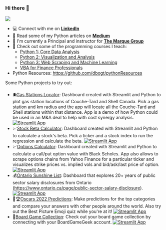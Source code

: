 ### Hi there 👋

![](https://komarev.com/ghpvc/?username=your-github-username&color=blue)

- :computer: Connect with me on **[LinkedIn](https://www.linkedin.com/in/tudosebogdan/)**
- :newspaper: Read some of my Python articles on **[Medium](https://medium.com/@bogdan-tudose)**
- :office: I'm currently a Principal and instructor for **[The Marque Group](https://marqueegroup.ca/)**
- :school: Check out some of the programming courses I teach:
  - [Python 1: Core Data Analysis](https://marqueegroup.ca/course/python-1-core-data-analysis/)  
  - [Python 2: Visualization and Analysis](https://marqueegroup.ca/course/python-2-visualization-and-analysis/)
  - [Python 3: Web Scraping and Machine Learning](https://marqueegroup.ca/course/python-3-web-scraping-and-machine-learning/)
  - [VBA for Finance Professionals](https://marqueegroup.ca/course/vba-for-finance-professionals/)
- Python Resources: https://github.com/dbogt/pythonResources

Some Python projects to try out:
- :fuelpump:[Gas Stations Locator](https://bit.ly/locationsDemo): Dashboard created with Streamlit and Python to plot gas station locations of Couche-Tard and Shell Canada. Pick a gas station and km radius and the app will locate all the Couche-Tard and Shell stations within that distance. App is a demo of how Python could be used in an M&A deal to help with cost synergy analysis. [![Streamlit App](https://static.streamlit.io/badges/streamlit_badge_black_white.svg)](hhttps://dbogt-locationsdemo-app-avfon4.streamlitapp.com/) 
- :chart_with_upwards_trend:[Stock Beta Calculator](https://bogdan.streamlit.app/Stock_Beta_Calculator): Dashboard created with Streamlit and Python to calculate a stock's beta. Pick a ticker and a stock index to run the regression and calculate the beta. [![Streamlit App](https://static.streamlit.io/badges/streamlit_badge_black_white.svg)](https://bogdan.streamlit.app/Stock_Beta_Calculator) 
- :chart_with_upwards_trend:[Options Calculator](https://bogdan.streamlit.app/Options_Calculator): Dashboard created with Streamlit and Python to calculate a call/put option value with Black Scholes. App also allows to scrape options chains from Yahoo Finance for a particular ticker and visualizes strike prices vs. implied vols and bid/ask/last price of option. [![Streamlit App](https://static.streamlit.io/badges/streamlit_badge_black_white.svg)](https://bogdan.streamlit.app/Options_Calculator)
- :moneybag:[Ontario Sunshine List](https://bit.ly/ONSunshineList): Dashboard that explores 20+ years of public sector salary disclosures from Ontario (https://www.ontario.ca/page/public-sector-salary-disclosure). [![Streamlit App](https://static.streamlit.io/badges/streamlit_badge_black_white.svg)](https://share.streamlit.io/dbogt/on_sunshine/main) 
- :movie_camera::trophy:[Oscars 2022 Predictions](https://bitly.com/oscarsApp): Make predictions for the top categories and compare your answers with other people around the world. Also try out the Best Picture Emoji quiz while you're at it! [![Streamlit App](https://static.streamlit.io/badges/streamlit_badge_black_white.svg)](https://share.streamlit.io/dbogt/oscars2022/main) 
- :game_die:[Board Game Collection](https://bitly.com/BGGApp): Check out your board game collection by connecting with your BoardGameGeek account. [![Streamlit App](https://static.streamlit.io/badges/streamlit_badge_black_white.svg)](https://share.streamlit.io/dbogt/bggcollection/main/app.py) 


<!--
**dbogt/dbogt** is a ✨ _special_ ✨ repository because its `README.md` (this file) appears on your GitHub profile.

Here are some ideas to get you started:

- 🔭 I’m currently working on ...
- 🌱 I’m currently learning ...
- 👯 I’m looking to collaborate on ...
- 🤔 I’m looking for help with ...
- 💬 Ask me about ...
- 📫 How to reach me: ...
- 😄 Pronouns: ...
- ⚡ Fun fact: ...
-->
